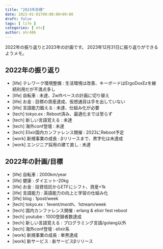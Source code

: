 ```yaml
---
title: "2023年目標"
date: 2023-01-01T00:00:00+09:00
draft: false
tags: [ life ]
categories: [ etc]
author: ohr486
---
```


2022年の振り返りと2023年の計画です。
2023年12月31日に振り返りができるようメモ。

## 2022年の振り返り

* [life] テレワーク環境整備 : 生活環境は改善、キーボードはErgoDoxEzを継続利用だが不満点多し
* [life] 自転車 : 未達、Zwiftベースの計画に切り替え
* [life] お金 : 目標の資産達成、仮想通貨は手を出していない
* [life] 言語能力鍛える : 未達、仕組み化が必要
* [tech] tokyo.ex : Reboot済み、最適化までは至らず
* [tech] 新しい言語覚える : 未達
* [tech] 海外conf登壇 : 未達
* [tech] Elixir国内カンファレンス開催 : 2023にReboot予定
* [work] 新規事業の成長 : βリリースまで、黒字化は未達成
* [work] エンジニア採用の建て直し : 未達

## 2022年の計画/目標

* [life] 自転車 : 2000km/year
* [life] 健康 : ダイエット-20kg
* [life] お金 : 投資信託からETFにシフト、資産+1k
* [life] 言語能力 : 英語能力の向上と学習の仕組み化
* [life] blog : 1post/week
* [tech] tokyo.ex : 1event/month、1stream/week
* [tech] 国内カンファレンス開催 : erlang & elixir fest reboot
* [tech] youtube : 1000登録者数達成
* [tech] 新しい言語覚える : プログラミング言語/golang以外
* [tech] 海外conf登壇 : elixir系
* [work] 新規事業の成長 : 単黒達成
* [work] 新サービス : 新サービスβリリース
